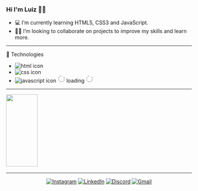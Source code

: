 ### Hi I'm Luiz 👋🏼

- 💻 I’m currently learning HTML5, CSS3 and JavaScript.
- 🤝🏼 I’m looking to collaborate on projects to improve my skills and learn more.

---
🔘 Technologies

- <img src="https://cdn.jsdelivr.net/gh/devicons/devicon/icons/html5/html5-plain-wordmark.svg" alt="html icon" width="30" height="30">
- <img src="https://cdn.jsdelivr.net/gh/devicons/devicon/icons/css3/css3-plain-wordmark.svg" alt="css icon" width="30" height="30">
- <img src="https://cdn.jsdelivr.net/gh/devicons/devicon/icons/javascript/javascript-plain.svg" alt="javascript icon" width="30" height="30"> 
   <img src="./gifs/loading.gif" alt="loading icon" width="20" height="20"> loading <img src="./gifs/loading.gif" alt="loading icon" width="20" height="20">
---

<div>
  <a href= "https://github.com/luiz-araujjo">
  <img width="41%" height="195px" src="https://github-readme-stats.vercel.app/api/top-langs/?username=luiz-araujjo&layout=compact&hide_border=true&title_color=FFFFFF&text_color=FFFFFF&bg_color=0d1117" />   
</div>

---

<!-- **************************************************************** CONTATO **************************************************************** -->

<div align="center">

[![Instagram](https://img.shields.io/badge/Instagram-%23E4405F.svg?logo=Instagram&logoColor=white)](https://instagram.com/luizhenriquearaujo_) 
[![LinkedIn](https://img.shields.io/badge/LinkedIn-%230077B5.svg?logo=linkedin&logoColor=white)](https://www.linkedin.com/in/luiz-araujo-44b114254/)
[![Discord](https://img.shields.io/badge/Discord-%237289DA.svg?logo=discord&logoColor=white)](https://discordapp.com/users/luiz.araujo.dev)
[![Gmail](https://img.shields.io/badge/Gmail-%23ea4335.svg?logo=Gmail&logoColor=white)](https://mail.google.com/mail/u/0/#inbox?compose=jrjtXGlRTNbJgmkQbHXzRrCnGmJfFRXwNKnWrHlwzjNLnBPCLLMJpFVCSqgLghwMnXmQbWpq)


</div>
